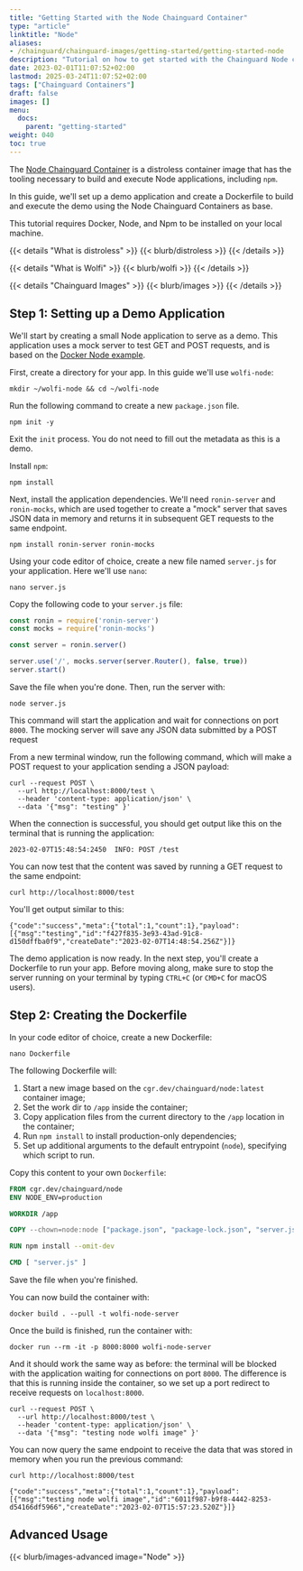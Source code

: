 ```yaml
---
title: "Getting Started with the Node Chainguard Container"
type: "article"
linktitle: "Node"
aliases: 
- /chainguard/chainguard-images/getting-started/getting-started-node
description: "Tutorial on how to get started with the Chainguard Node container image"
date: 2023-02-01T11:07:52+02:00
lastmod: 2025-03-24T11:07:52+02:00
tags: ["Chainguard Containers"]
draft: false
images: []
menu:
  docs:
    parent: "getting-started"
weight: 040
toc: true
---
```


The [Node Chainguard Container](https://images.chainguard.dev/directory/image/node/overview?utm_source=cg-academy&utm_medium=referral&utm_campaign=dev-enablement&utm_content=edu-content-chainguard-chainguard-images-getting-started-node) is a distroless container image that has the tooling necessary to build and execute Node applications, including  `npm`.

In this guide, we'll set up a demo application and create a Dockerfile to build and execute the demo using the Node Chainguard Containers as base.

This tutorial requires Docker, Node, and Npm to be installed on your local machine.

{{< details "What is distroless" >}}
{{< blurb/distroless >}}
{{< /details >}}

{{< details "What is Wolfi" >}}
{{< blurb/wolfi >}}
{{< /details >}}

{{< details "Chainguard Images" >}}
{{< blurb/images >}}
{{< /details >}}

## Step 1: Setting up a Demo Application

We'll start by creating a small Node application to serve as a demo. This application uses a mock server to test GET and POST requests, and is based on the [Docker Node example](https://docs.docker.com/language/nodejs/build-images/).

First, create a directory for your app. In this guide we'll use `wolfi-node`:

```shell
mkdir ~/wolfi-node && cd ~/wolfi-node
```

Run the following command to create a new `package.json` file.

```shell
npm init -y
```

Exit the `init` process.  You do not need to fill out the metadata as this is a demo.

Install `npm`:

```shell
npm install
```

Next, install the application dependencies. We'll need `ronin-server` and `ronin-mocks`, which are used together to create a "mock" server that saves JSON data in memory and returns it in subsequent GET requests to the same endpoint.

```shell
npm install ronin-server ronin-mocks
```

Using your code editor of choice, create a new file named `server.js` for your application. Here we'll use `nano`:

```shell
nano server.js
```

Copy the following code to your `server.js` file:

```js
const ronin = require('ronin-server')
const mocks = require('ronin-mocks')

const server = ronin.server()

server.use('/', mocks.server(server.Router(), false, true))
server.start()
```

Save the file when you're done. Then, run the server with:

```shell
node server.js
```

This command will start the application and wait for connections on port `8000`. The mocking server will save any JSON data submitted by a POST request

From a new terminal window, run the following command, which will make a POST request to your application sending a JSON payload:

```shell
curl --request POST \
  --url http://localhost:8000/test \
  --header 'content-type: application/json' \
  --data '{"msg": "testing" }'
```

When the connection is successful, you should get output like this on the terminal that is running the application:

```shell
2023-02-07T15:48:54:2450  INFO: POST /test
```
You can now test that the content was saved by running a GET request to the same endpoint:

```shell
curl http://localhost:8000/test
```

You'll get output similar to this:

```shell
{"code":"success","meta":{"total":1,"count":1},"payload":[{"msg":"testing","id":"f427f835-3e93-43ad-91c8-d150dffba0f9","createDate":"2023-02-07T14:48:54.256Z"}]}
```

The demo application is now ready. In the next step, you'll create a Dockerfile to run your app. Before moving along, make sure to stop the server running on your terminal by typing `CTRL+C` (or `CMD+C` for macOS users).

## Step 2: Creating the Dockerfile

In your code editor of choice, create a new Dockerfile:

```shell
nano Dockerfile
```
The following Dockerfile will:

1. Start a new image based on the `cgr.dev/chainguard/node:latest` container image;
2. Set the work dir to `/app` inside the container;
3. Copy application files from the current directory to the `/app` location in the container;
4. Run `npm install` to install production-only dependencies;
7. Set up additional arguments to the default entrypoint (`node`), specifying which script to run.

Copy this content to your own `Dockerfile`:

```Dockerfile
FROM cgr.dev/chainguard/node
ENV NODE_ENV=production

WORKDIR /app

COPY --chown=node:node ["package.json", "package-lock.json", "server.js", "./"]

RUN npm install --omit-dev

CMD [ "server.js" ]
```
Save the file when you're finished.

You can now build the container with:

```shell
docker build . --pull -t wolfi-node-server
```

Once the build is finished, run the container with:

```shell
docker run --rm -it -p 8000:8000 wolfi-node-server
```

And it should work the same way as before: the terminal will be blocked with the application waiting for connections on port `8000`. The difference is that this is running inside the container, so we set up a port redirect to receive requests on `localhost:8000`.

```shell
curl --request POST \
  --url http://localhost:8000/test \
  --header 'content-type: application/json' \
  --data '{"msg": "testing node wolfi image" }'
```
You can now query the same endpoint to receive the data that was stored in memory when you run the previous command:

```shell
curl http://localhost:8000/test
```
```shell
{"code":"success","meta":{"total":1,"count":1},"payload":[{"msg":"testing node wolfi image","id":"6011f987-b9f8-4442-8253-d54166df5966","createDate":"2023-02-07T15:57:23.520Z"}]}
```

## Advanced Usage

{{< blurb/images-advanced image="Node" >}}
